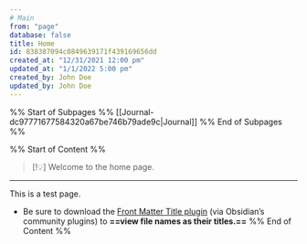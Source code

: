 ```yaml
---
# Main
from: "page"
database: false
title: Home
id: 838387094c0849639171f439169656dd
created_at: "12/31/2021 12:00 pm"
updated_at: "1/1/2022 5:00 pm"
created_by: John Doe
updated_by: John Doe
---
```

%% Start of Subpages %%
[[Journal-dc97771677584320a67be746b79ade9c|Journal]]
%% End of Subpages %%

%% Start of Content %%
> [!💡]
> Welcome to the home page.

---
This is a test page.
- Be sure to download the [Front Matter Title plugin](https://github.com/Snezhig/obsidian-front-matter-title) (via Obsidian’s community plugins) to **==view file names as their titles.==**
%% End of Content %%